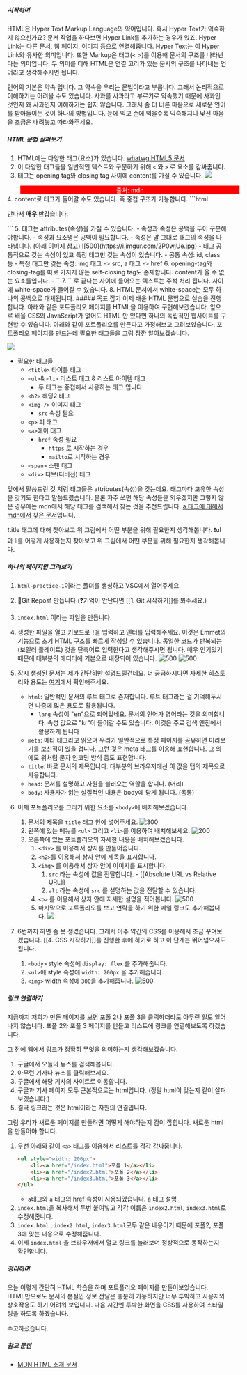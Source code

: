 ##### 시작하며
 HTML은 Hyper Text Markup Language의 약어입니다. 혹시 Hyper Text가 익숙하지 않으신가요? 문서 작업을 하다보면 Hyper Link를 추가하는 경우가 있죠. Hyper Link는 다른 문서, 웹 페이지, 이미지  등으로 연결해줍니다. Hyper Text는 이 Hyper Link와 유사한 의미입니다. 또한 Markup은 태그(`< >`)를 이용해 문서의 구조를 나타낸다는 의미입니다. 두 의미를 더해 HTML은 연결 고리가 있는 문서의 구조를 나타내는 언어라고 생각해주시면 됩니다.

언어의 기본은 약속 입니다. 그 약속을 우리는 문법이라고 부릅니다. 그래서 논리적으로 이해하기는 어려울 수도 있습니다. 사과를 사과라고 부르기로 약속했기 때문에 사과인 것인지 왜 사과인지 이해하기는 쉽지 않습니다. 그래서 좀 더 너른 마음으로 새로운 언어를 받아들이는 것이 하나의 방법입니다. 눈에 익고 손에 익을수록 익숙해지니 낯선 마음을 조금은 내려놓고 따라와주세요.

##### HTML 문법 살펴보기
1. HTML에는 다양한 태그(요소)가 있습니다. [whatwg HTML5 문서](https://html.spec.whatwg.org/multipage/semantics.html#semantics)
2. 이 다양한 태그들을 일반적인 텍스트와 구분하기 위해 `<` 와 `>`  로 요소를 감싸줍니다.
3. 태그는 opening tag와 closing tag 사이에 content를 가질 수 있습니다.
	![](https://i.imgur.com/x1gHWOa.png)
<div style="margin-left: 30px; width: 100%; background-color: red; display: flex; justify-content: center; color: white;">출처: mdn</div>
4. content로 태그가 들어갈 수도 있습니다. 즉 중첩 구조가 가능합니다.
	```html
	<p>
		만나서
		<strong>
		 매우
		</strong>
		반갑습니다.
	</p>
	```
5. 태그는 attributes(속성)을 가질 수 있습니다.
 - 속성과 속성은 공백을 두어 구분해야합니다.
 - 속성과 요소명은 공백이 필요합니다.
 - 속성은 말 그대로 태그의 속성을 나타냅니다. (아래 이미지 참고)
	 ![500](https://i.imgur.com/2P0wjUe.jpg)
 - 태그 공통적으로 갖는 속성이 있고 특정 태그만 갖는 속성이 있습니다.
	 - 공통 속성: id, class 등
	 - 특정 태그만 갖는 속성: img 태그 -> src, a 태그 -> href
6. opening-tag와 closing-tag를 따로 가지지 않는 self-closing tag도 존재합니다. content가 올 수 없는 요소들입니다.
	- `<img src="<>" alt="" />`
7. `<!--`로 시작하고 `-->` 로 끝나는 사이에 들어오는 텍스트는 주석 처리 됩니다. 사이에 white-space가 들어갈 수 있습니다.
8. HTML 문서에서 white-space는 모두 하나의 공백으로 대체됩니다.
##### 목표 잡기
이제 배운 HTML 문법으로 실습을 진행합니다. 아래와 같은 포트폴리오 페이지를 HTML을 이용하여 구현해보겠습니다. 앞으로 배울 CSS와 JavaScript가 없어도 HTML 만 있다면 하나의 독립적인 웹사이트를 구현할 수 있습니다. 아래와 같이 포트폴리오를 만든다고 가정해보고 그려보았습니다. 포트폴리오 페이지를 만드는데 필요한 태그들을 그럼 잠깐 알아보겠습니다.

![](https://i.imgur.com/9opkURa.jpg)

- 필요한 태그들
	- `<title>` 타이틀 태그
	- `<ul>`& `<li>` 리스트 태그 & 리스트 아이템 태그
		- 두 태그는 중첩해서 사용하는 태그 입니다. 
	- `<h2>` 헤딩2 태그
	- `<img />` 이미지 태그
		- `src` 속성 필요
	- `<p>` 피 태그
	- `<a>`에이 태그
		- `href` 속성 필요
			- `https` 로 시작하는 경우
			- `mailto`로 시작하는 경우
	- `<span>` 스팬 태그
	- `<div>` 디브(디비전) 태그

앞에서 말씀드린 것 처럼 태그들은 attributes(속성)을 갖는데요. 태그마다 고유한 속성을 갖기도 한다고 말씀드렸습니다. 물론 자주 쓰면 해당 속성들을 외우겠지만 그렇지 않은 경우에는 mdn에서 해당 태그를 검색해서 찾는 것을 추천드립니다. [a 태그에 대해서 mdn에서 찾은 문서](https://developer.mozilla.org/ko/docs/Web/HTML/Element/a#%ED%8A%B9%EC%84%B1)입니다.

❗title 태그에 대해 찾아보고 위 그림에서 어떤 부분을 위해 필요한지 생각해봅니다.
❗️ul 과 li를 어떻게 사용하는지 찾아보고 위 그림에서 어떤 부분을 위해 필요한지 생각해봅니다.

##### 하나의 페이지만 그려보기
1. `html-practice-1`이라는 폴더를 생성하고 VSC에서 열어주세요.
2. Git Repo로 만듭니다 (❓기억이 안난다면 [[1. Git 시작하기]]를 봐주세요.)
3. `index.html` 이라는 파일을 만듭니다.
4. 생성한 파일을 열고 키보드로 `!`을 입력하고 엔터를 입력해주세요. 이것은 Emmet의 기능으로 초기 HTML 구조를 빠르게 작성할 수 있습니다. 동일한 코드가 반복되는(보일러 플레이트) 것을 단축어로 입력한다고 생각해주시면 됩니다. 매우 인기있기 때문에 대부분의 에디터에 기본으로 내장되어 있습니다.
	![500](https://i.imgur.com/U5jrqMQ.png)
	![500](https://i.imgur.com/9daL6Pb.png)

5. 잠시 생성된 문서는 제가 간단히만 설명드릴건데요. 더 궁금하시다면 자세한 히스토리와 용도는 [여기](https://developer.mozilla.org/ko/docs/Learn/Getting_started_with_the_web/HTML_basics#html_%EB%AC%B8%EC%84%9C_%ED%95%B4%EB%B6%80)에서 확인해주세요.
	- `html`: 일반적인 문서의 루트 태그로 존재합니다. 루트 태그라는 걸 기억해두시면 나중에 많은 용도로 활용됩니다.
		- `lang` 속성이 "en"으로 되어있네요. 문서의 언어가  영어라는 것을 의미합니다. 속성 값으로 "kr"이 들어갈 수도 있습니다. 이것은 주로 검색 엔진에서 활용하게 됩니다
	- `meta`: 메타 태그라고 읽으며 우리가 일반적으로 특정 페이지를 공유하면 미리보기를 보신적이 있을 겁니다. 그런 것은 meta 태그를 이용해 표현합니다. 그 외에도 위처럼 문자 인코딩 방식 등도 표현합니다.
	- `title`: 바로 문서의 제목입니다. 대부분의 브라우저에선 이 값을 탭의 제목으로 사용합니다.
	- `head`: 문서를 설명하고 자원을 불러오는 역할을 합니다. (머리)
	- `body`: 사용자가 읽는 실질적인 내용은 body에 담게 됩니다. (몸통)
6. 이제 포트폴리오를 그리기 위한 요소를 `<body>`에  배치해보겠습니다.
	1. 문서의 제목을 `title` 태그 안에 넣어주세요.
		![300](https://i.imgur.com/SDPr1br.png)
	2. 왼쪽에 있는 메뉴를 `<ul>` 그리고 `<li>`를 이용하여 배치해보세요.
		![200](https://i.imgur.com/G8WBwkF.png)
	3. 오른쪽에 있는 포트폴리오의 자세한 내용을 배치해보겠습니다.
		1. `<div>` 를 이용해서 상자를 만들어줍니다.
		2. `<h2>`를 이용해서 상자 안에 제목을 표시합니다.
		3. `<img>` 를 이용해서 상자 안에 이미지를 표시합니다. 
			1. `src` 라는 속성에 값을 전달합니다. - [[Absolute URL vs Relative URL]]
			2. `alt` 라는 속성에 `src` 를 설명하는 값을 전달할 수 있습니다.
		4.  `<p>` 를 이용해서 상자 안에 자세한 설명을 적어봅니다.
			![500](https://i.imgur.com/RgzvykQ.png)
		5. 마지막으로 포트폴리오를 보고 연락을 하기 위한 메일 링크도 추가해봅니다.			![](https://i.imgur.com/BzHbh6Q.png)

1. 6번까지 하면 좀 못 생겼습니다. 그래서 아주 약간의 CSS를 이용해서 조금 꾸며보겠습니다. [[4. CSS 시작하기]]를 진행한 후에 하기로 하고 이 단계는 뛰어넘으셔도 됩니다.
	1. `<body>` style 속성에 `display: flex` 를 추가해줍니다.
	2. `<ul>`에 style 속성에 `width: 200px` 을 추가해줍니다.
	3. `<img>` width 속성에 `300`을 추가해줍니다.
		![500](https://i.imgur.com/Mlt9PVh.png)

##### 링크 연결하기
지금까지 저희가 만든 페이지를 보면 포폴 2나 포폴 3을 클릭하더라도 아무런 일도 일어나지 않습니다. 포폴 2와 포폴 3 페이지를 만들고 리스트에 링크를 연결해보도록 하겠습니다.

그 전에 웹에서 링크가 정확히 무엇을 의미하는지 생각해보겠습니다.

1. 구글에서 오늘의 뉴스를 검색해봅니다.
2. 아무런 기사나 뉴스를 클릭해보세요.
3. 구글에서 해당 기사의 사이트로 이동합니다.
4. 구글과 기사 페이지 모두 근본적으로는 html입니다.  (정말 html이 맞는지 같이 살펴보겠습니다.)
5. 결국 링크라는 것은 html이라는 자원의 연결입니다.

그럼 우리가 새로운 페이지를 만들려면 어떻게 해야하는지 감이 잡힙니다. 새로운 html을 만들어야 합니다.

1. 우선 아래와 같이 `<a>` 태그를 이용해서 리스트를 각각 감싸줍니다.
	```html
	<ul style="width: 200px">
		<li><a href="/index.html">포폴 1</a></li>
		<li><a href="/index2.html">포폴 2</a></li>
		<li><a href="/index3.html">포폴 3</a></li>
	</ul>
	```
	- `a`태그와 `a` 태그의 href 속성이 사용되었습니다. [a 태그 설명](https://developer.mozilla.org/ko/docs/Web/HTML/Element/a)
2. `index.html`을 복사해서 두번 붙여넣고 각각 이름은 `index2.html`, `index3.html`로 수정해줍니다.
3. `index.html` , `index2.html`, `index3.html`모두 같은 내용이기 때문에 포폴2, 포폴3에 맞는 내용으로 수정해줍니다.
4.  이제 `index.html` 을 브라우저에서 열고 링크를 눌러보며 정상적으로 동작하는지 확인합니다.


##### 정리하며
오늘 이렇게 간단히 HTML 학습을 하며 포트폴리오 페이지를 만들어보았습니다. HTML만으로도 문서의 본질인 정보 전달은 충분히 가능하지만 너무 투박하고 사용자와 상호작용도 하기 어려워 보입니다. 다음 시간엔 투박한 화면을 CSS를 사용하여 스타일링을 하도록 하겠습니다. 

수고하셨습니다.

##### 참고 문헌
- [MDN HTML 소개 문서](https://developer.mozilla.org/en-US/docs/Web/HTML)
